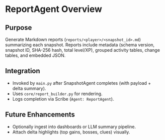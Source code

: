 # ReportAgent Overview

## Purpose
Generate Markdown reports (`reports/<player>/<snapshot_id>.md`) summarizing each snapshot. Reports include metadata (schema version, snapshot ID, SHA-256 hash, total level/XP), grouped activity tables, change tables, and embedded JSON.

## Integration
- Invoked by `main.py` after SnapshotAgent completes (with payload + delta summary).
- Uses `core/report_builder.py` for rendering.
- Logs completion via Scribe (`Agent: ReportAgent`).

## Future Enhancements
- Optionally ingest into dashboards or LLM summary pipeline.
- Attach delta highlights (top gains, bosses, clues) visually.
